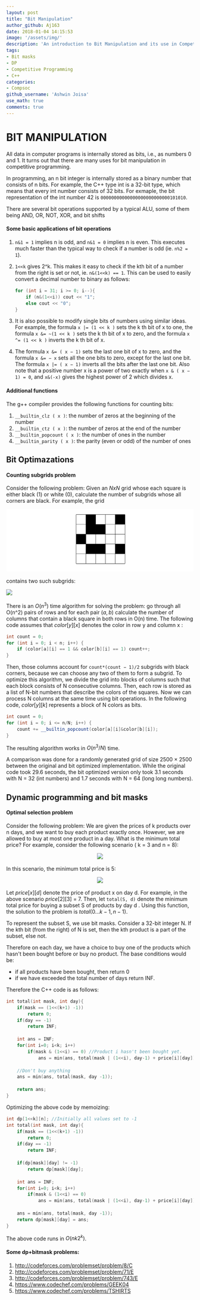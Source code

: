 ```yaml
---
layout: post
title: "Bit Manipulation"
author_github: Aj163
date: 2018-01-04 14:15:53
image: '/assets/img/'
description: 'An introduction to Bit Manipulation and its use in Competitive Programming'
tags:
- Bit masks
- DP
- Competitive Programming
- C++
categories:
- Compsoc
github_username: 'Ashwin Joisa'
use_math: true
comments: true
---
```


# BIT MANIPULATION

All data in computer programs is internally stored as bits, i.e., as numbers 0
and 1. It turns out that there are many uses for bit manipulation in
competitive programming.

In programming, an n bit integer is internally stored as a binary number that
consists of n bits. For example, the C++ type int is a 32-bit type, which means
that every int number consists of 32 bits.
For exmaple, the bit representation of the int number 42 is ```00000000000000000000000000101010```.

There are several bit operations supported by a typical ALU, some of them being
AND, OR, NOT, XOR, and bit shifts

#### Some basic applications of bit operations
1. ```n&1 = 1``` implies n is odd, and ```n&1 = 0``` implies n is even. This executes much faster than the typical way to check if a number is odd (ie. ```n%2 = 1```).
2. ```1<<k``` gives 2^k. This makes it easy to check if the kth bit of a number from the right is set or not, ie. ```n&(1<<k) == 1```. This can be used to easily convert a decimal number to binary as follows:

    ```C++
    for (int i = 31; i >= 0; i--){
        if (n&(1<<i)) cout << "1";
        else cout << "0";
    }
    ```
3. It is also possible to modify single bits of numbers using similar ideas. For
example, the formula ```x |= (1 << k )``` sets the k th bit of x to one, the formula ```x &=
~(1 << k )``` sets the k th bit of x to zero, and the formula ```x ^= (1 << k )``` inverts the
k th bit of x.
4. The formula ```x &= ( x − 1)``` sets the last one bit of x to zero, and the formula ```x &=
− x``` sets all the one bits to zero, except for the last one bit. The formula ```x |= ( x − 1)``` inverts all the bits after the last one bit. Also note that a positive number x is a
power of two exactly when ```x & ( x − 1) = 0```, and ```x&(-x)``` gives the highest power of 2 which divides x.

#### Additional functions
The g++ compiler provides the following functions for counting bits:
1. ```__builtin_clz ( x )```: the number of zeros at the beginning of the number
2. ```__builtin_ctz ( x )```: the number of zeros at the end of the number
3. ```__builtin_popcount ( x )```: the number of ones in the number
4. ```__builtin_parity ( x )```: the parity (even or odd) of the number of ones

## Bit Optimazations
#### Counting subgrids problem
Consider the following problem: Given an $N x N$ grid whose
each square is either black (1) or white (0), calculate the number of subgrids
whose all corners are black. For example, the grid

<img src="../assets/img/Bit Manipulation/grid1.png">

contains two such subgrids:

<img src="/grid2.png">

There is an $O(n^3)$ time algorithm for solving the problem: go through all
O(n^2) pairs of rows and for each pair $(a, b)$ calculate the number of columns that
contain a black square in both rows in O(n) time. The following code assumes
that $color[y][x]$ denotes the color in row y and column x :
```C++
int count = 0;
for (int i = 0; i < n; i++) {
    if (color[a][i] == 1 && color[b][i] == 1) count++;
}
```
Then, those columns account for ```count*(count − 1)/2``` subgrids with black corners,
because we can choose any two of them to form a subgrid.
To optimize this algorithm, we divide the grid into blocks of columns such that
each block consists of N consecutive columns. Then, each row is stored as a list
of N-bit numbers that describe the colors of the squares. Now we can process N
columns at the same time using bit operations. In the following code, $color[y][k]$
represents a block of N colors as bits.
```C++
int count = 0;
for (int i = 0; i <= n/N; i++) {
    count += __builtin_popcount(color[a][i]&color[b][i]);
}
```
The resulting algorithm works in $O(n^3/N)$ time.

A comparison was done for a randomly generated grid of size 2500 × 2500 between the original
and bit optimized implementation. While the original code took 29.6 seconds, the
bit optimized version only took 3.1 seconds with N = 32 (int numbers) and 1.7
seconds with N = 64 (long long numbers).

## Dynamic programming and bit masks
#### Optimal selection problem
Consider the following problem: We are given the prices of k
products over n days, and we want to buy each product exactly once. However,
we are allowed to buy at most one product in a day. What is the minimum total
price? For example, consider the following scenario ( k = 3 and n = 8):
<center><img src="/optimal1.png"></center>

In this scenario, the minimum total price is 5:
<center><img src="/optimal2.png"></center>

Let $price[x][d]$ denote the price of product x on day d. For example, in the
above scenario $price[2][3]$ = $7$. Then, let ```total(S, d)``` denote the minimum total
price for buying a subset S of products by day d . Using this function, the solution
to the problem is $total({0 . . . k − 1}, n − 1)$.

To represent the subset S, we use bit masks. Consider a 32-bit integer N. If the kth bit (from the right) of N is set, then the kth product is a part of the subset, else not.

Therefore on each day, we have a choice to buy one of the products which hasn't been bought before or buy no product. The base conditions would be:
- if all products have been bought, then return 0
- if we have exceeded the total number of days return INF.

Therefore the C++ code is as follows:
```C++
int total(int mask, int day){
    if(mask == (1<<(k+1) -1))
        return 0;
    if(day == -1)
        return INF;

    int ans = INF;
    for(int i=0; i<k; i++)
        if(mask & (1<<i) == 0) //Product i hasn't been bought yet.
            ans = min(ans, total(mask | (1<<i), day-1) + price[i][day]);

    //Don't buy anything
    ans = min(ans, total(mask, day -1));

    return ans;
}
```
Optimizing the above code by memoizing:
```C++
int dp[1<<k][n]; //Initially all values set to -1
int total(int mask, int day){
    if(mask == (1<<(k+1) -1))
        return 0;
    if(day == -1)
        return INF;

    if(dp[mask][day] != -1)
        return dp[mask][day];

    int ans = INF;
    for(int i=0; i<k; i++)
        if(mask & (1<<i) == 0)
            ans = min(ans, total(mask | (1<<i), day-1) + price[i][day]);

    ans = min(ans, total(mask, day -1));
    return dp[mask][day] = ans;
}
```
The above code runs in $O(nk2^k)$.

#### Some dp+bitmask problems:
1. http://codeforces.com/problemset/problem/8/C
2. http://codeforces.com/problemset/problem/71/E
3. http://codeforces.com/problemset/problem/743/E
4. https://www.codechef.com/problems/GEEK04
5. https://www.codechef.com/problems/TSHIRTS

